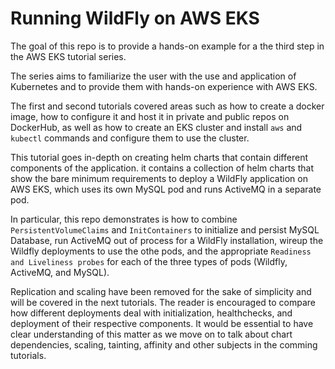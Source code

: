 # Running WildFly on AWS EKS

The goal of this repo is to provide a hands-on example for a the third step in the AWS EKS tutorial series.

The series aims to familiarize the user with the use and application of Kubernetes and to provide them with hands-on experience with AWS EKS.

The first and second tutorials covered areas such as how to create a docker image, how to configure it and host it in private and public repos on DockerHub, as well as how to create an EKS cluster and install ```aws``` and ```kubectl``` commands and configure them to use the cluster.

This tutorial goes in-depth on creating helm charts that contain different components of the application. it contains a collection of helm charts that show the bare minimum requirements to deploy a WildFly application on AWS EKS, which uses its own MySQL pod and runs ActiveMQ in a separate pod.

In particular, this repo demonstrates is how to combine ```PersistentVolumeClaims``` and ```InitContainers``` to initialize and persist MySQL Database, run ActiveMQ out of process for a WildFly installation, wireup the Wildfly deployments to use the othe pods, and the appropriate ```Readiness and Liveliness probes``` for each of the three types of pods (Wildfly, ActiveMQ, and MySQL).

Replication and scaling have been removed for the sake of simplicity and will be covered in the next tutorials. The reader is encouraged to compare how different deployments deal with initialization, healthchecks, and deployment of their respective components. It would be essential to have clear understanding of this matter as we move on to talk about chart dependencies, scaling, tainting, affinity and other subjects in the comming tutorials.




 
